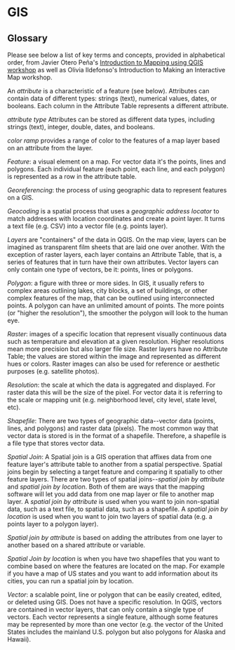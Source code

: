 # GIS

## Glossary  

Please see below a list of key terms and concepts, provided in alphabetical order, from Javier Otero Peña's [Introduction to Mapping using QGIS workshop](https://github.com/DHRI-Curriculum/mapping) as well as Olivia Ildefonso's Introduction to Making an Interactive Map workshop.

An *attribute* is a characteristic of a feature (see below). Attributes can contain data of different types: strings (text), numerical values, dates, or booleans. Each column in the Attribute Table represents a different attribute.

*attribute type* Attributes can be stored as different data types, including strings (text), integer, double, dates, and booleans.

*color ramp* provides a range of color to the features of a map layer based on an attribute from the layer. 

*Feature*: a visual element on a map. For vector data it's the points, lines and polygons. Each individual feature (each point, each line, and each polygon) is represented as a row in the attribute table. 

*Georeferencing*: the process of using geographic data to represent features on a GIS.

*Geocoding* is a spatial process that uses a *geographic address locator* to match addresses with location coordinates and create a point layer. It turns a text file (e.g. CSV) into a vector file (e.g. points layer).

*Layers* are "containers" of the data in QGIS. On the map view, layers can be imagined as transparent film sheets that are laid one over another. With the exception of raster layers, each layer contains an Attribute Table, that is, a series of features that in turn have their own attributes. Vector layers can only contain one type of vectors, be it: points, lines or polygons.

*Polygon*: a figure with three or more sides. In GIS, it usually refers to complex areas outlining lakes, city blocks, a set of buildings, or other complex features of the map, that can be outlined using interconnected points. A polygon can have an unlimited amount of points. The more points (or "higher the resolution"), the smoother the polygon will look to the human eye.

*Raster*: images of a specific location that represent visually continuous data such as temperature and elevation at a given resolution. Higher resolutions mean more precision but also larger file size. Raster layers have no Attribute Table; the values are stored within the image and represented as different hues or colors. Raster images can also be used for reference or aesthetic purposes (e.g. satellite photos).

*Resolution*: the scale at which the data is aggregated and displayed. For raster data this will be the size of the pixel. For vector data it is referring to the scale or mapping unit (e.g. neighborhood level, city level, state level, etc).

*Shapefile*: There are two types of geographic data--vector data (points, lines, and polygons) and raster data (pixels). The most common way that vector data is stored is in the format of a shapefile. Therefore, a shapefile is a file type that stores vector data.

*Spatial Join*: A Spatial join is a GIS operation that affixes data from one feature layer's attribute table to another from a spatial perspective. Spatial joins begin by selecting a target feature and comparing it spatially to other feature layers. There are two types of spatial joins--*spatial join by attribute* and *spatial join by location*. Both of them are ways that the mapping software will let you add data from one map layer or file to another map layer. A *spatial join by attribute* is used when you want to join non-spatial data, such as a text file, to spatial data, such as a shapefile. A *spatial join by location* is used when you want to join two layers of spatial data (e.g. a points layer to a polygon layer). 

*Spatial join by attribute* is based on adding the attributes from one layer to another based on a shared attribute or variable.

*Spatial Join by location* is when you have two shapefiles that you want to combine based on where the features are located on the map. For example if you have a map of US states and you want to add information about its cities, you can run a spatial join by location.

*Vector*: a scalable point, line or polygon that can be easily created, edited, or deleted using GIS. Does not have a specific resolution. In QGIS, vectors are contained in vector layers, that can only contain a single type of vectors. Each vector represents a single feature, although some features may be represented by more than one vector (e.g. the vector of the United States includes the mainland U.S. polygon but also polygons for Alaska and Hawaii).
